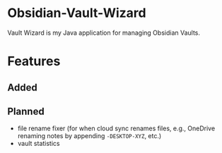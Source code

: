 # Obsidian-Vault-Wizard
Vault Wizard is my Java application for managing Obsidian Vaults.

# Features
## Added
## Planned
- file rename fixer (for when cloud sync renames files, e.g., OneDrive renaming notes by appending `-DESKTOP-XYZ`, etc.)
- vault statistics